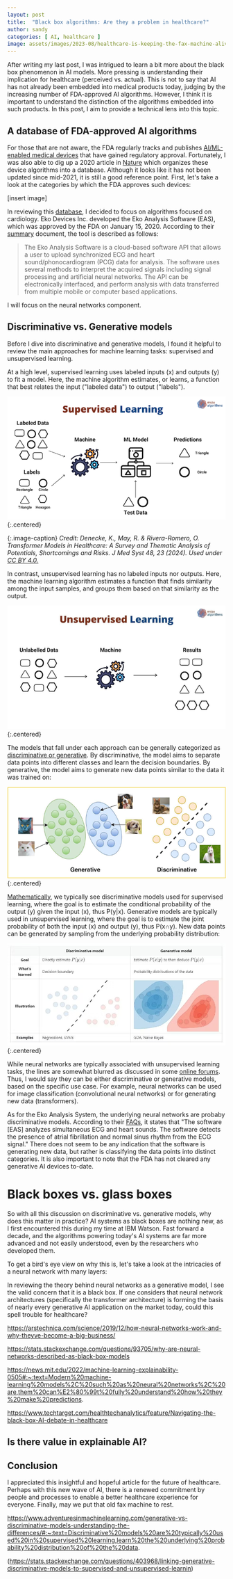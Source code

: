 ```yaml
---
layout: post
title:  "Black box algorithms: Are they a problem in healthcare?"
author: sandy
categories: [ AI, healthcare ]
image: assets/images/2023-08/healthcare-is-keeping-the-fax-machine-alive.png
---
```

After writing my last post, I was intrigued to learn a bit more about the black box phenomenon in AI models.  More pressing is understanding their implication for healthcare (perceived vs. actual).  This is not to say that AI has not already been embedded into medical products today, judging by the increasing number of FDA-approved AI algorithms.  However, I think it is important to understand the distinction of the algorithms embedded into such products.  In this post, I aim to provide a technical lens into this topic.  

## A database of FDA-approved AI algorithms
For those that are not aware, the FDA regularly tracks and publishes [AI/ML-enabled medical devices](https://www.fda.gov/medical-devices/software-medical-device-samd/artificial-intelligence-and-machine-learning-aiml-enabled-medical-devices) that have gained regulatory approval.  Fortunately, I was also able to dig up a 2020 article in [Nature](https://www.nature.com/articles/s41746-020-00324-0) which organizes these device algorithms into a database.  Although it looks like it has not been updated since mid-2021, it is still a good reference point.  First, let's take a look at the categories by which the FDA approves such devices:

[insert image]

In reviewing this [database](https://medicalfuturist.com/fda-approved-ai-based-algorithms), I decided to focus on algorithms focused on cardiology.  Eko Devices Inc. developed the Eko Analysis Software (EAS), which was approved by the FDA on January 15, 2020.  According to their [summary](https://www.accessdata.fda.gov/scripts/cdrh/cfdocs/cfpmn/pmn.cfm?ID=K192004) document, the tool is described as follows:

>The Eko Analysis Software is a cloud-based software API that allows a user to upload
synchronized ECG and heart sound/phonocardiogram (PCG) data for analysis. The software
uses several methods to interpret the acquired signals including signal processing and artificial
neural networks. The API can be electronically interfaced, and perform analysis with data
transferred from multiple mobile or computer based applications. 

I will focus on the neural networks component.  

## Discriminative vs. Generative models
Before I dive into discriminative and generative models, I found it helpful to review the main approaches for machine learning tasks: supervised and unsupervised learning.  

At a high level, supervised learning uses labeled inputs (x) and outputs (y) to fit a model.  Here, the machine algorithm estimates, or learns, a function that best relates the input ("labeled data") to output ("labels").  

![supervised](/assets/images/2024-06/supervised.png){:.centered}

{:.image-caption}
*Credit: Denecke, K., May, R. & Rivera-Romero, O. Transformer Models in Healthcare: A Survey and Thematic Analysis of Potentials, Shortcomings and Risks. J Med Syst 48, 23 (2024).  Used under [CC BY 4.0.](https://creativecommons.org/licenses/by/4.0)*

In contrast, unsupervised learning has no labeled inputs nor outputs.  Here, the machine learning algorithm estimates a function that finds similarity among the input samples, and groups them based on that similarity as the output.  

![unsupervised](/assets/images/2024-06/unsupervised.png){:.centered}


The models that fall under each approach can be generally categorized as [discriminative or generative](https://learnopencv.com/generative-and-discriminative-models/).  By discriminative, the model aims to separate data points into different classes and learn the decision boundaries.  By generative, the model aims to generate new data points similar to the data it was trained on:

![gen_disc_model-1](/assets/images/2024-06/gen_disc_model-1.png){:.centered}

[Mathematically](https://stanford.edu/~shervine/teaching/cs-229/cheatsheet-supervised-learning), we typically see discriminative models used for supervised learning, where the goal is to estimate the conditional probability of the output (y) given the input (x), thus P(y|x).  Generative models are typically used in unsupervised learning, where the goal is to estimate the joint probability of both the input (x) and output (y), thus P(x∩y).  New data points can be generated by sampling from the underlying probability distribution:

![discriminative_generative2](/assets/images/2024-06/discriminative_generative2.png){:.centered}

While neural networks are typically associated with unsupervised learning tasks, the lines are somewhat blurred as discussed in some [online forums](https://stats.stackexchange.com/questions/403968/linking-generative-discriminative-models-to-supervised-and-unsupervised-learnin).  Thus, I would say they can be either discriminative or generative models, based on the specific use case.  For example, neural networks can be used for image classification (convolutional neural networks) or for generating new data (transformers).

As for the Eko Analysis System, the underlying neural networks are probaby discriminative models.  According to their [FAQs](https://support.ekohealth.com/hc/en-us/articles/13180195624347-Eko-App-FAQ), it states that "The software [EAS] analyzes simultaneous ECG and heart sounds. The software detects the presence of atrial fibrillation and normal sinus rhythm from the ECG signal."  There does not seem to be any indication that the software is generating new data, but rather is classifying the data points into distinct categories.  It is also important to note that the FDA has not cleared any generative AI devices to-date.  

# Black boxes vs. glass boxes
So with all this discussion on discriminative vs. generative models, why does this matter in practice?  AI systems as black boxes are nothing new, as I first encountered this during my time at IBM Watson.  Fast forward a decade, and the algorithms powering today's AI systems are far more advanced and not easily understood, even by the researchers who developed them.

To get a bird's eye view on why this is, let's take a look at the intricacies of a neural network with many layers:



In reviewing the theory behind neural networks as a generative model, I see the valid concern that it is a black box.  If one considers that neural network architectures (specifically the transformer architecture) is forming the basis of nearly every generative AI application on the market today, could this spell trouble for healthcare?

https://arstechnica.com/science/2019/12/how-neural-networks-work-and-why-theyve-become-a-big-business/

https://stats.stackexchange.com/questions/93705/why-are-neural-networks-described-as-black-box-models

https://news.mit.edu/2022/machine-learning-explainability-0505#:~:text=Modern%20machine-learning%20models%2C%20such%20as%20neural%20networks%2C%20are,them%20can%E2%80%99t%20fully%20understand%20how%20they%20make%20predictions.

https://www.techtarget.com/healthtechanalytics/feature/Navigating-the-black-box-AI-debate-in-healthcare
## Is there value in explainable AI?

## Conclusion

I appreciated this insightful and hopeful article for the future of healthcare.  Perhaps with this new wave of AI, there is a renewed commitment by people and processes to enable a better healthcare experience for everyone.  Finally, may we put that old fax machine to rest.

https://www.adventuresinmachinelearning.com/generative-vs-discriminative-models-understanding-the-differences/#:~:text=Discriminative%20models%20are%20typically%20used%20in%20supervised%20learning,learn%20the%20underlying%20probability%20distribution%20of%20the%20data.


(https://stats.stackexchange.com/questions/403968/linking-generative-discriminative-models-to-supervised-and-unsupervised-learnin) 